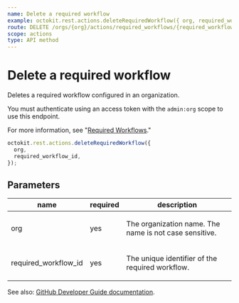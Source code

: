 ```yaml
---
name: Delete a required workflow
example: octokit.rest.actions.deleteRequiredWorkflow({ org, required_workflow_id })
route: DELETE /orgs/{org}/actions/required_workflows/{required_workflow_id}
scope: actions
type: API method
---
```


# Delete a required workflow

Deletes a required workflow configured in an organization.

You must authenticate using an access token with the `admin:org` scope to use this endpoint.

For more information, see "[Required Workflows](https://docs.github.com/actions/using-workflows/required-workflows)."

```js
octokit.rest.actions.deleteRequiredWorkflow({
  org,
  required_workflow_id,
});
```

## Parameters

<table>
  <thead>
    <tr>
      <th>name</th>
      <th>required</th>
      <th>description</th>
    </tr>
  </thead>
  <tbody>
    <tr><td>org</td><td>yes</td><td>

The organization name. The name is not case sensitive.

</td></tr>
<tr><td>required_workflow_id</td><td>yes</td><td>

The unique identifier of the required workflow.

</td></tr>
  </tbody>
</table>

See also: [GitHub Developer Guide documentation](https://docs.github.com/rest/reference/actions#delete-a-required-workflow).
